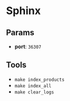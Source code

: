 # Sphinx

## Params

 * **port**: `36307`

## Tools

 * `make index_products`
 * `make index_all`
 * `make clear_logs`
